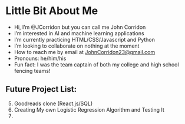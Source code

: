 # Little Bit About Me

- Hi, I’m @JCorridon but you can call me John Corridon
- I’m interested in AI and machine learning applications
- I’m currently practicing HTML/CSS/Javascript and Python
- I’m looking to collaborate on nothing at the moment
- How to reach me by email at JohnCorridon23@gmail.com
- Pronouns: he/him/his
- Fun fact: I was the team captain of both my college and high school fencing teams!

## Future Project List:
5. Goodreads clone (React.js/SQL)
6. Creating My own Logistic Regression Algorithm and Testing It
7. 

<!---
JCorridon/JCorridon is a ✨ special ✨ repository because its `README.md` (this file) appears on your GitHub profile.
You can click the Preview link to take a look at your changes.
--->
